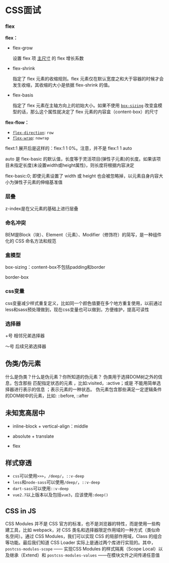 # CSS面试

### flex

**flex：**

- flex-grow
  
  设置 flex 项 [主尺寸](https://www.w3.org/TR/css-flexbox/#main-size) 的 flex 增长系数

- flex-shrink
  
  指定了 flex 元素的收缩规则。flex 元素仅在默认宽度之和大于容器的时候才会发生收缩，其收缩的大小是依据 flex-shrink 的值。

- flex-basis
  
  指定了 flex 元素在主轴方向上的初始大小。如果不使用 [`box-sizing`](https://developer.mozilla.org/zh-CN/docs/Web/CSS/box-sizing) 改变盒模型的话，那么这个属性就决定了 flex 元素的内容盒（content-box）的尺寸

**flex-flow：**

- [`flex-direction`](https://developer.mozilla.org/zh-CN/docs/Web/CSS/flex-direction): `row`
- [`flex-wrap`](https://developer.mozilla.org/zh-CN/docs/Web/CSS/flex-wrap): `nowrap`

flext:1 展开后是这样的：flex:1 1 0%。注意，并不是 flex:1 1 auto

auto 是 flex-basic 的默认值，长度等于灵活项目(弹性子元素)的长度。如果该项目未指定长度(未设置width或height属性)，则长度将根据内容决定

flex-basic:0; 即使元素设置了 width 或 height 也会被忽略掉，以元素自身内容大小为弹性子元素的伸缩基准值

### 层叠

z-index是在父元素的基础上进行层叠

### 命名冲突

BEM是Block（块）、Element（元素）、Modifier（修饰符）的简写，是一种组件化的 CSS 命名方法和规范

### 盒模型

box-sizing：content-box不包括padding和border

border-box

### css变量

css变量减少样式重复定义，比如同一个颜色值要在多个地方重复使用，以前通过less和sass预处理做到，现在css变量也可以做到，方便维护，提高可读性

### 选择器

+号 相邻兄弟选择器

～号 后续兄弟选择器

## 伪类/伪元素

什么是伪类？什么是伪元素？你所知道的伪元素？
伪类用于选择DOM树之外的信息，包含那些 匹配指定状态的元素 ，比如:visited，:active；或是 不能用简单选择器进行表示的信息 ；表示元素的一种状态。
伪元素包含那些满足一定逻辑条件的DOM树中的元素，比如: ::before, ::after

## 未知宽高居中

- inline-block + vertical-align：middle

- absolute + translate

- flex

## 样式穿透

- `css`可以使用`>>>`，`/deep/`，`::v-deep`
- `less`和`node-sass`可以使用`/deep/`，`::v-deep`
- `dart-sass`可以使用`::v-deep`
- `vue2.7`以上版本以及包括`vue3`，应该使用`:deep()`

## CSS in JS

CSS Modules 并不是 CSS 官方的标准，也不是浏览器的特性，而是使用一些构建工具，比如 webpack，对 CSS 类名和选择器限定作用域的一种方式（类似命名空间）。通过 CSS Modules，我们可以实现 CSS 的局部作用域，Class 的组合等功能。最后我们知道 CSS Loader 实际上是通过两个库进行实现的。其中， `postcss-modules-scope` —— 实现CSS Modules 的样式隔离（Scope Local）以及继承（Extend）和 `postcss-modules-values` ——在模块文件之间传递任意值
